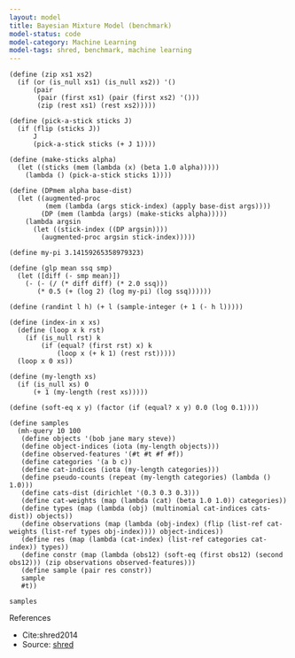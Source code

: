 ```yaml
---
layout: model
title: Bayesian Mixture Model (benchmark)
model-status: code
model-category: Machine Learning
model-tags: shred, benchmark, machine learning
---
```


    (define (zip xs1 xs2) 
      (if (or (is_null xs1) (is_null xs2)) '() 
          (pair 
           (pair (first xs1) (pair (first xs2) '()))
           (zip (rest xs1) (rest xs2)))))
    
    (define (pick-a-stick sticks J)
      (if (flip (sticks J))
          J
          (pick-a-stick sticks (+ J 1))))
    
    (define (make-sticks alpha)
      (let ((sticks (mem (lambda (x) (beta 1.0 alpha)))))
        (lambda () (pick-a-stick sticks 1))))
    
    (define (DPmem alpha base-dist)
      (let ((augmented-proc
             (mem (lambda (args stick-index) (apply base-dist args))))
            (DP (mem (lambda (args) (make-sticks alpha)))))
        (lambda argsin
          (let ((stick-index ((DP argsin))))
            (augmented-proc argsin stick-index)))))
    
    (define my-pi 3.14159265358979323)
    
    (define (glp mean ssq smp)
      (let ([diff (- smp mean)])
        (- (- (/ (* diff diff) (* 2.0 ssq)))
           (* 0.5 (+ (log 2) (log my-pi) (log ssq))))))
    
    (define (randint l h) (+ l (sample-integer (+ 1 (- h l)))))
    
    (define (index-in x xs)
      (define (loop x k rst)
        (if (is_null rst) k
            (if (equal? (first rst) x) k
                (loop x (+ k 1) (rest rst)))))
      (loop x 0 xs))
    
    (define (my-length xs)
      (if (is_null xs) 0
          (+ 1 (my-length (rest xs)))))
    
    (define (soft-eq x y) (factor (if (equal? x y) 0.0 (log 0.1))))
    
    (define samples
      (mh-query 10 100
       (define objects '(bob jane mary steve))
       (define object-indices (iota (my-length objects)))
       (define observed-features '(#t #t #f #f))
       (define categories '(a b c))
       (define cat-indices (iota (my-length categories)))
       (define pseudo-counts (repeat (my-length categories) (lambda () 1.0)))
       (define cats-dist (dirichlet '(0.3 0.3 0.3)))
       (define cat-weights (map (lambda (cat) (beta 1.0 1.0)) categories))
       (define types (map (lambda (obj) (multinomial cat-indices cats-dist)) objects))
       (define observations (map (lambda (obj-index) (flip (list-ref cat-weights (list-ref types obj-index)))) object-indices))
       (define res (map (lambda (cat-index) (list-ref categories cat-index)) types))
       (define constr (map (lambda (obs12) (soft-eq (first obs12) (second obs12))) (zip observations observed-features)))
       (define sample (pair res constr)) 
       sample 
       #t))
    
    samples
    
References 

- Cite:shred2014
- Source: [shred](https://github.com/LFY/shred/blob/master/benchmarks/mixture.ss)
